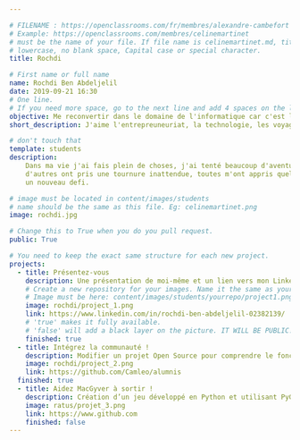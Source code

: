 ```yaml
---

# FILENAME : https://openclassrooms.com/fr/membres/alexandre-cambefort
# Example: https://openclassrooms.com/membres/celinemartinet
# must be the name of your file. If file name is celinemartinet.md, title is celinemartinet.
# lowercase, no blank space, Capital case or special character.
title: Rochdi

# First name or full name
name: Rochdi Ben Abdeljelil
date: 2019-09-21 16:30
# One line.
# If you need more space, go to the next line and add 4 spaces on the left, as in 'description'.
objective: Me reconvertir dans le domaine de l'informatique car c'est le present et l'avenir. 
short_description: J'aime l'entrepreuneuriat, la technologie, les voyages, la lecture,la cuisine, le trading et ma famille !

# don't touch that
template: students
description:
    Dans ma vie j'ai fais plein de choses, j'ai tenté beaucoup d'aventures différentes, certaines se sont déroulée comme je l'attendais, 
    d'autres ont pris une tournure inattendue, toutes m'ont appris quelque chose ! Comme je connais pas  l'informatique je me lance 
    un nouveau defi. 

# image must be located in content/images/students
# name should be the same as this file. Eg: celinemartinet.png
image: rochdi.jpg

# Change this to True when you do you pull request.
public: True

# You need to keep the exact same structure for each new project.
projects:
  - title: Présentez-vous
    description: Une présentation de moi-même et un lien vers mon LinkedIn.
    # Create a new repository for your images. Name it the same as your nickname and profile picture.
    # Image must be here: content/images/students/yourrepo/project1.png
    image: rochdi/project_1.png
    link: https://www.linkedin.com/in/rochdi-ben-abdeljelil-02382139/
    # 'true' makes it fully available.
    # 'false' will add a black layer on the picture. IT WILL BE PUBLIC!
    finished: true
  - title: Intégrez la communauté !
    description: Modifier un projet Open Source pour comprendre le fonctionnement de Git, de Github et des pull requests. 
    image: rochdi/project_2.png
    link: https://github.com/Camleo/alumnis
  finished: true
  - title: Aidez MacGyver à sortir !
    description: Création d’un jeu développé en Python et utilisant PyGame.
    image: ratus/projet_3.png
    link: https://www.github.com
    finished: false
---
```

